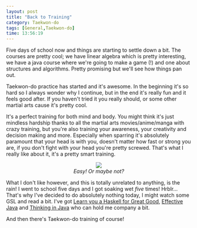 ```yaml
---
layout: post
title: "Back to Training"
category: Taekwon-do
tags: [General,Taekwon-do]
time: 13:56:19
---
```

Five days of school now and things are starting to settle down a bit. The courses are pretty cool; we have linear algebra which is pretty interesting, we have a java course where we're going to make a game (!) and one about structures and algorithms. Pretty promising but we'll see how things pan out.

Taekwon-do practice has started and it's awesome. In the beginning it's so hard so I always wonder why I continue, but in the end it's really fun and it feels good after. If you haven't tried it you really should, or some other martial arts cause it's pretty cool. 

It's a perfect training for both mind and body. You might think it's just mindless hardship thanks to all the martial arts movies/anime/manga with crazy training, but you're also training your awareness, your creativity and decision making and more. Especially when sparring it's absolutely paramount that your head is with you, doesn't matter how fast or strong you are, if you don't fight with your head you're pretty screwed. That's what I really like about it, it's a pretty smart training.

<center>
  <img src="http://www.iuilhanguil.com.ar/images/tkd.jpg" /><br />
  <em>Easy! Or maybe not?</em>
</center>

What I don't like however, and this is totally unrelated to anything, is the rain! I went to school five days and I got soaking wet *five* times! Hrblr... That's why I've decided to do absolutely nothing today, I might watch some GSL and read a bit. I've got [Learn you a Haskell for Great Good](http://learnyouahaskell.com/), [Effective Java](http://java.sun.com/docs/books/effective/) and [Thinking in Java](http://www.mindview.net/Books/TIJ/) who can hold me company a bit.

And then there's Taekwon-do training of course!

